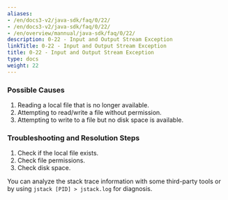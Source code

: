 ```yaml
---
aliases:
- /en/docs3-v2/java-sdk/faq/0/22/
- /en/docs3-v2/java-sdk/faq/0/22/
- /en/overview/mannual/java-sdk/faq/0/22/
description: 0-22 - Input and Output Stream Exception
linkTitle: 0-22 - Input and Output Stream Exception
title: 0-22 - Input and Output Stream Exception
type: docs
weight: 22
---
```








### Possible Causes

1. Reading a local file that is no longer available.
2. Attempting to read/write a file without permission.
3. Attempting to write to a file but no disk space is available.

### Troubleshooting and Resolution Steps

1. Check if the local file exists.
2. Check file permissions.
3. Check disk space.

You can analyze the stack trace information with some third-party tools or by using `jstack [PID] > jstack.log` for diagnosis.

